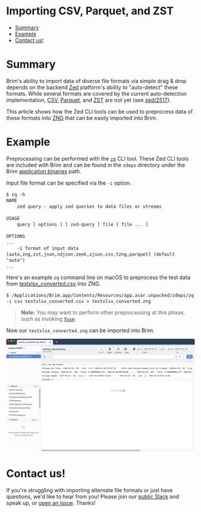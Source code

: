 # Importing CSV, Parquet, and ZST

- [Summary](#summary)
- [Example](#example)
- [Contact us!](#contact-us)

# Summary

Brim's ability to import data of diverse file formats via simple drag & drop
depends on the backend [Zed](https://github.com/brimdata/zed) platform's
ability to "auto-detect" these formats. While several formats are covered by
the current auto-detection implementation,
[CSV](https://tools.ietf.org/html/rfc4180),
[Parquet](https://parquet.apache.org/), and
[ZST](https://github.com/brimdata/zed/blob/main/docs/formats/zst.md) are not
yet (see [zed/2517](https://github.com/brimdata/zed/issues/2517)).

This article shows how the Zed CLI tools can be used to preprocess data of
these formats into [ZNG](https://github.com/brimdata/zed/blob/main/docs/formats/zng.md)
that can be easily imported into Brim.

# Example

Preprocessing can be performed with the [`zq`](https://github.com/brimdata/zed/blob/main/cmd/zed/README.md#zq)
CLI tool. These Zed CLI tools are included with Brim and can be found in the
`zdeps` directory under the Brim [application binaries](https://github.com/brimdata/brim/wiki/Filesystem-Paths#application-binaries-v0250)
path.

Input file format can be specified via the `-i` option.

```
$ zq -h
NAME
    zed query - apply zed queries to data files or streams

USAGE
    query [ options ] [ zed-query ] file [ file ... ]

OPTIONS
...
    -i format of input data [auto,zng,zst,json,ndjson,zeek,zjson,csv,tzng,parquet] (default "auto")
...
```

Here's an example `zq` command line on macOS to preprocess the test data
from [testxlsx_converted.csv](https://raw.githubusercontent.com/wireservice/csvkit/master/examples/testxlsx_converted.csv)
into ZNG.

```
$ /Applications/Brim.app/Contents/Resources/app.asar.unpacked/zdeps/zq -i csv testxlsx_converted.csv > testxlsx_converted.zng
```

> **Note:** You may want to perform other preprocessing at this phase, such as
invoking [`fuse`](https://github.com/brimdata/zed/tree/main/docs/language/operators.md#fuse).

Now our `testxlsx_converted.zng` can be imported into Brim.

![Imported CSV](media/Imported-CSV.png)

# Contact us!

If you're struggling with importing alternate file formats or just have
questions, we'd like to hear from you! Please join our
[public Slack](https://www.brimdata.io/join-slack/)
and speak up, or [open an issue](https://github.com/brimdata/brim/wiki/Troubleshooting#opening-an-issue). Thanks!

